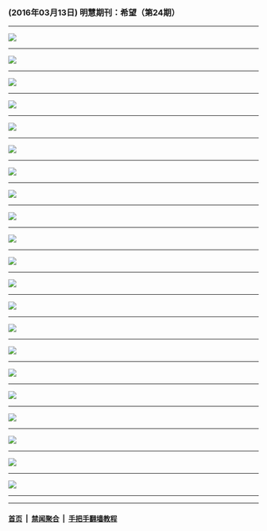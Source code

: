 ### (2016年03月13日) 明慧期刊：希望（第24期）

---

<img src="http://qikan.minghui.org/mhqkpage/qikanimage/2016/03/13/xiwang24_a5_read-online1.png"/><hr/>
<img src="http://qikan.minghui.org/mhqkpage/qikanimage/2016/03/13/xiwang24_a5_read-online2.png"/><hr/>
<img src="http://qikan.minghui.org/mhqkpage/qikanimage/2016/03/13/xiwang24_a5_read-online3.png"/><hr/>
<img src="http://qikan.minghui.org/mhqkpage/qikanimage/2016/03/13/xiwang24_a5_read-online4.png"/><hr/>
<img src="http://qikan.minghui.org/mhqkpage/qikanimage/2016/03/13/xiwang24_a5_read-online5.png"/><hr/>
<img src="http://qikan.minghui.org/mhqkpage/qikanimage/2016/03/13/xiwang24_a5_read-online6.png"/><hr/>
<img src="http://qikan.minghui.org/mhqkpage/qikanimage/2016/03/13/xiwang24_a5_read-online7.png"/><hr/>
<img src="http://qikan.minghui.org/mhqkpage/qikanimage/2016/03/13/xiwang24_a5_read-online8.png"/><hr/>
<img src="http://qikan.minghui.org/mhqkpage/qikanimage/2016/03/13/xiwang24_a5_read-online9.png"/><hr/>
<img src="http://qikan.minghui.org/mhqkpage/qikanimage/2016/03/13/xiwang24_a5_read-online10.png"/><hr/>
<img src="http://qikan.minghui.org/mhqkpage/qikanimage/2016/03/13/xiwang24_a5_read-online11.png"/><hr/>
<img src="http://qikan.minghui.org/mhqkpage/qikanimage/2016/03/13/xiwang24_a5_read-online12.png"/><hr/>
<img src="http://qikan.minghui.org/mhqkpage/qikanimage/2016/03/13/xiwang24_a5_read-online13.png"/><hr/>
<img src="http://qikan.minghui.org/mhqkpage/qikanimage/2016/03/13/xiwang24_a5_read-online14.png"/><hr/>
<img src="http://qikan.minghui.org/mhqkpage/qikanimage/2016/03/13/xiwang24_a5_read-online15.png"/><hr/>
<img src="http://qikan.minghui.org/mhqkpage/qikanimage/2016/03/13/xiwang24_a5_read-online16.png"/><hr/>
<img src="http://qikan.minghui.org/mhqkpage/qikanimage/2016/03/13/xiwang24_a5_read-online17.png"/><hr/>
<img src="http://qikan.minghui.org/mhqkpage/qikanimage/2016/03/13/xiwang24_a5_read-online18.png"/><hr/>
<img src="http://qikan.minghui.org/mhqkpage/qikanimage/2016/03/13/xiwang24_a5_read-online19.png"/><hr/>
<img src="http://qikan.minghui.org/mhqkpage/qikanimage/2016/03/13/xiwang24_a5_read-online20.png"/><hr/>
<img src="http://qikan.minghui.org/mhqkpage/qikanimage/2016/03/13/xiwang24_a5_read-online21.png"/><hr/>


---

#### [首页](../../../..) &nbsp;|&nbsp; [禁闻聚合](https://github.com/gfw-breaker/banned-news) &nbsp;|&nbsp; [手把手翻墙教程](https://github.com/gfw-breaker/guides) 
